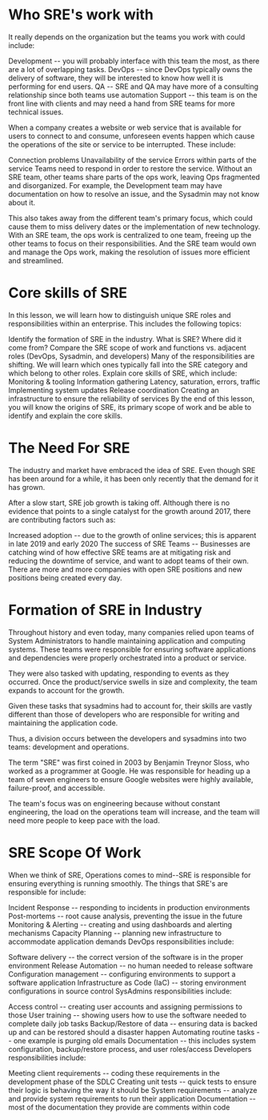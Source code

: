 # Who SRE's work with
It really depends on the organization but the teams you work with could include:

Development -- you will probably interface with this team the most, as there are a lot of overlapping tasks.
DevOps -- since DevOps typically owns the delivery of software, they will be interested to know how well it is performing for end users.
QA -- SRE and QA may have more of a consulting relationship since both teams use automation
Support -- this team is on the front line with clients and may need a hand from SRE teams for more technical issues.

When a company creates a website or web service that is available for users to connect to and consume, unforeseen events happen which cause the operations of the site or service to be interrupted. These include:

Connection problems
Unavailability of the service
Errors within parts of the service
Teams need to respond in order to restore the service. Without an SRE team, other teams share parts of the ops work, leaving Ops fragmented and disorganized. For example, the Development team may have documentation on how to resolve an issue, and the Sysadmin may not know about it.

This also takes away from the different team's primary focus, which could cause them to miss delivery dates or the implementation of new technology. With an SRE team, the ops work is centralized to one team, freeing up the other teams to focus on their responsibilities. And the SRE team would own and manage the Ops work, making the resolution of issues more efficient and streamlined.

# Core skills of SRE
In this lesson, we will learn how to distinguish unique SRE roles and responsibilities within an enterprise. This includes the following topics:

Identify the formation of SRE in the industry.
What is SRE? Where did it come from?
Compare the SRE scope of work and functions vs. adjacent roles (DevOps, Sysadmin, and developers)
Many of the responsibilities are shifting. We will learn which ones typically fall into the SRE category and which belong to other roles.
Explain core skills of SRE, which include:
Monitoring & tooling
Information gathering
Latency, saturation, errors, traffic
Implementing system updates
Release coordination
Creating an infrastructure to ensure the reliability of services
By the end of this lesson, you will know the origins of SRE, its primary scope of work and be able to identify and explain the core skills.

# The Need For SRE
The industry and market have embraced the idea of SRE. Even though SRE has been around for a while, it has been only recently that the demand for it has grown.

After a slow start, SRE job growth is taking off. Although there is no evidence that points to a single catalyst for the growth around 2017, there are contributing factors such as:

Increased adoption -- due to the growth of online services; this is apparent in late 2019 and early 2020
The success of SRE Teams -- Businesses are catching wind of how effective SRE teams are at mitigating risk and reducing the downtime of service, and want to adopt teams of their own.
There are more and more companies with open SRE positions and new positions being created every day.

# Formation of SRE in Industry

Throughout history and even today, many companies relied upon teams of System Administrators to handle maintaining application and computing systems. These teams were responsible for ensuring software applications and dependencies were properly orchestrated into a product or service.

They were also tasked with updating, responding to events as they occurred. Once the product/service swells in size and complexity, the team expands to account for the growth.

Given these tasks that sysadmins had to account for, their skills are vastly different than those of developers who are responsible for writing and maintaining the application code.

Thus, a division occurs between the developers and sysadmins into two teams: development and operations.

The term "SRE" was first coined in 2003 by Benjamin Treynor Sloss, who worked as a programmer at Google. He was responsible for heading up a team of seven engineers to ensure Google websites were highly available, failure-proof, and accessible.

The team's focus was on engineering because without constant engineering, the load on the operations team will increase, and the team will need more people to keep pace with the load.

# SRE Scope Of Work 

When we think of SRE, Operations comes to mind--SRE is responsible for ensuring everything is running smoothly. The things that SRE's are responsible for include:

Incident Response -- responding to incidents in production environments
Post-mortems -- root cause analysis, preventing the issue in the future
Monitoring & Alerting -- creating and using dashboards and alerting mechanisms
Capacity Planning -- planning new infrastructure to accommodate application demands
DevOps responsibilities include:

Software delivery -- the correct version of the software is in the proper environment
Release Automation -- no human needed to release software
Configuration management -- configuring environments to support a software application
Infrastructure as Code (IaC) -- storing environment configurations in source control
SysAdmins responsibilities include:

Access control -- creating user accounts and assigning permissions to those
User training -- showing users how to use the software needed to complete daily job tasks
Backup/Restore of data -- ensuring data is backed up and can be restored should a disaster happen
Automating routine tasks -- one example is purging old emails
Documentation -- this includes system configuration, backup/restore process, and user roles/access
Developers responsibilities include:

Meeting client requirements -- coding these requirements in the development phase of the SDLC
Creating unit tests -- quick tests to ensure their logic is behaving the way it should be
System requirements -- analyze and provide system requirements to run their application
Documentation -- most of the documentation they provide are comments within code